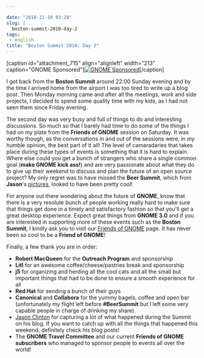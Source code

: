 ```yaml
---

date: "2010-11-10 03:28"
slug: |
  boston-summit-2010-day-2
tags:
 - english
title: "Boston Summit 2010: Day 2"
---
```


\[caption id="attachment_715" align="alignleft" width="213"
caption="GNOME Sponsored"\][![GNOME
Sponsored](http://www.ogmaciel.com/wp-content/uploads/2009/06/sponsored-badge-simple.png)](http://www.ogmaciel.com/wp-content/uploads/2009/06/sponsored-badge-simple.png)\[/caption\]

I got back from the **Boston Summit** around 22:00 Sunday evening and by
the time I arrived home from the airport I was too tired to write up a
blog post. Then Monday morning came and after all the meetings, work and
side projects, I decided to spend some quality time with my kids, as I
had not seen them since Friday evening.

The second day was very busy and full of things to do and interesting
discussions. So much so that I barely had time to do some of the things
I had on my plate from the **Friends of GNOME** session on Saturday. It
was worthy though, as the conversations in and out of the sessions were,
in my humble opinion, the best part of it all! The level of camaradaries
that takes place during these types of events is something that it is
hard to explain. Where else could you get a bunch of strangers who share
a single common goal (**make GNOME kick ass!**) and are very passionate
about what they do to give up their weekend to discuss and plan the
future of an open source project? My only regret was to have missed the
**Beer Summit**, which from **Jason**\'s
[pictures](http://picasaweb.google.com/112619769298041222140/GNOMESummit2010?authkey=Gv1sRgCI-wzYfckq-IRg&feat=directlink),
looked to have been pretty cool!

For anyone out there wondering about the future of **GNOME**, know that
there is a very resolute bunch of people working really hard to make
sure that things get done in a timely and satisfactory fashion so that
you'll get a great desktop experience. Expect great things from **GNOME
3.0** and if you are interested in supporting more of these events such
as the **Boston Summit**, I kindly ask you to visit our [Friends of
GNOME](http://www.gnome.org/friends) page. It has never been so cool to
be a **Friend of GNOME**!

Finally, a few thank you are in order:

-   **Robert MacQueen** for the **Outreach Program** and sponsorship
-   **Litl** for an awesome coffee/cheese/pastries break and sponsorship
-   **j5** for organizing and herding all the cool cats and all the
    small but important things that had to be done to ensure a smooth
    experience for all
-   **Red Hat** for sending a bunch of their guys
-   **Canonical** and **Collabora** for the yummy bagels, coffee and
    open bar (unfortunately my flight left before **\#BeerSummit** but I
    left some very capable people in charge of drinking my share).
-   [Jason Clinton](http://jasondclinton.livejournal.com/) for capturing
    a lot of what happened during the Summit on his blog. If you want to
    catch up with all the things that happened this weekend, definitely
    check his blog posts!
-   The **GNOME Travel Committee** and our current **Friends of GNOME
    subscribers** who managed to sponsor people to events all over the
    world!
